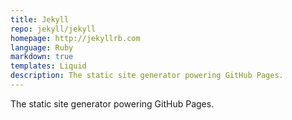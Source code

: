 ```yaml
---
title: Jekyll
repo: jekyll/jekyll
homepage: http://jekyllrb.com
language: Ruby
markdown: true
templates: Liquid
description: The static site generator powering GitHub Pages.
---
```


The static site generator powering GitHub Pages.
